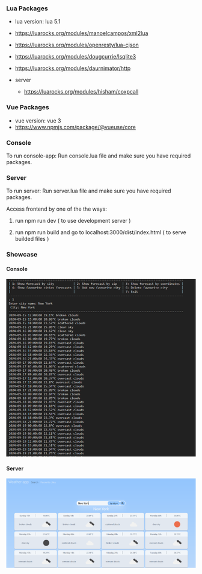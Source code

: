 ### Lua Packages
 - lua version: lua 5.1
 - https://luarocks.org/modules/manoelcampos/xml2lua
 - https://luarocks.org/modules/openresty/lua-cjson
 - https://luarocks.org/modules/dougcurrie/lsqlite3
 - https://luarocks.org/modules/daurnimator/http

 - server
   - https://luarocks.org/modules/hisham/coxpcall

### Vue Packages
 - vue version: vue 3
 - https://www.npmjs.com/package/@vueuse/core


### Console
 <p>To run console-app: Run console.lua file and make sure you have required packages.</p>  
  
  

### Server
  <p>To run server: Run server.lua file and make sure you have required packages.</p>
  <p>Access frontend by one of the the ways: </p>
  
1.  run npm run dev ( to use development server )
   
2.  run npm run build and go to localhost:3000/dist/index.html ( to serve builded files )
  

### Showcase
 #### Console
 ![image info](res/console.png)
 #### Server
 ![image info](res/server.png)

